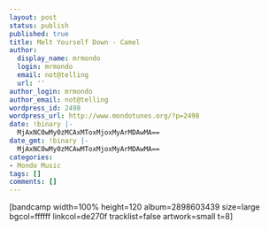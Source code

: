```yaml
---
layout: post
status: publish
published: true
title: Melt Yourself Down - Camel
author:
  display_name: mrmondo
  login: mrmondo
  email: not@telling
  url: ''
author_login: mrmondo
author_email: not@telling
wordpress_id: 2498
wordpress_url: http://www.mondotunes.org/?p=2498
date: !binary |-
  MjAxNC0wMy0zMCAxMToxMjoxMyArMDAwMA==
date_gmt: !binary |-
  MjAxNC0wMy0zMCAwMToxMjoxMyArMDAwMA==
categories:
- Mondo Music
tags: []
comments: []
---
```

[bandcamp width=100% height=120 album=2898603439 size=large bgcol=ffffff linkcol=de270f tracklist=false artwork=small t=8]
